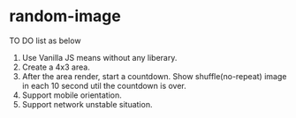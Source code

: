 # random-image
TO DO list as below

1. Use Vanilla JS means without any liberary.
2. Create a 4x3 area.
3. After the area render, start a countdown. Show shuffle(no-repeat) image in each 10 second util the countdown is over.
4. Support mobile orientation.
5. Support network unstable situation.

